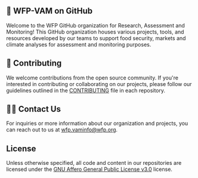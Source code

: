 ## 🧙 WFP-VAM on GitHub 
Welcome to the WFP GitHub organization for Research, Assessment and Monitoring! This GitHub organization houses various projects, tools, and resources developed by our teams to support food security, markets and climate analyses for assessment and monitoring purposes.

## 🌈 Contributing
We welcome contributions from the open source community. If you're interested in contributing or collaborating on our projects, please follow our guidelines outlined in the [CONTRIBUTING](CONTRIBUTING.md) file in each repository.

## 👩‍💻 Contact Us

For inquiries or more information about our organization and projects, you can reach out to us at [ wfp.vaminfo@wfp.org](mailto:wfp.vaminfo@wfp.org).

## License
Unless otherwise specified, all code and content in our repositories are licensed under the [GNU Affero General Public License v3.0](https://www.gnu.org/licenses/agpl-3.0.en.html) license.


